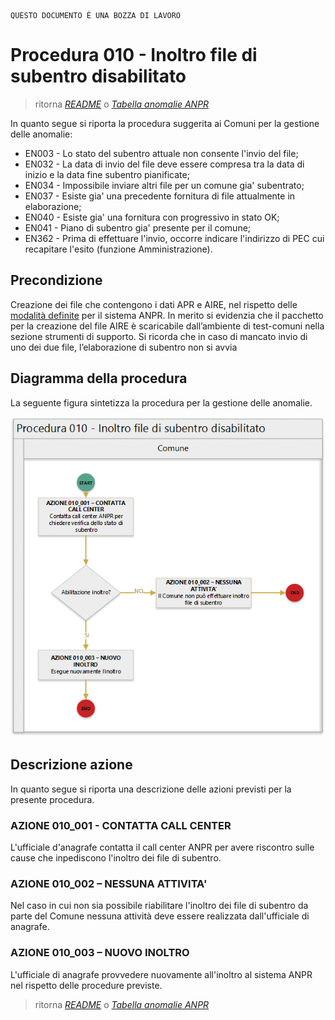 	QUESTO DOCUMENTO É UNA BOZZA DI LAVORO

# Procedura 010 - Inoltro file di subentro disabilitato

> ritorna [*README*](../README.md) o [*Tabella anomalie ANPR*](../TAB01_ANOMALIE_ANPR.md)

In quanto segue si riporta la procedura suggerita ai Comuni per la gestione delle anomalie: 

- EN003 - Lo stato del subentro attuale non consente l'invio del file;
- EN032 - La data di invio del file deve essere compresa tra la data di inizio e la data fine subentro pianificate;
- EN034 - Impossibile inviare altri file per un comune gia' subentrato;
- EN037 - Esiste gia' una precedente fornitura di file attualmente in elaborazione;
- EN040 - Esiste gia' una fornitura con progressivo in stato OK;
- EN041 - Piano di subentro gia' presente per il comune;
- EN362 - Prima di effettuare l'invio, occorre indicare l'indirizzo di PEC cui recapitare l'esito (funzione Amministrazione).


## Precondizione
Creazione dei file che contengono i dati APR e AIRE, nel rispetto delle [modalità definite](https://www.anpr.interno.it/portale/documents/20182/23925/Invio+file+di+Subentro.pdf/e0c98d8d-363a-4ca3-adcf-3e9613632be4) per il sistema ANPR. In merito si evidenzia che il pacchetto per la creazione del file AIRE è scaricabile dall’ambiente di test-comuni nella sezione strumenti di supporto. Si ricorda che in caso di mancato invio di uno dei due file, l’elaborazione di subentro non si avvia


## Diagramma della procedura
La seguente figura sintetizza la procedura per la gestione delle anomalie.

![Swimlane diagram procedura 010](image/IMAGE_010.png)

## Descrizione azione
In quanto segue si riporta una descrizione delle azioni previsti per la presente procedura.

### AZIONE 010_001 - CONTATTA CALL CENTER
L'ufficiale d'anagrafe contatta il call center ANPR per avere riscontro sulle cause che inpediscono l'inoltro dei file di subentro.

### AZIONE 010_002 – NESSUNA ATTIVITA'
Nel caso in cui non sia possibile riabilitare l'inoltro dei file di subentro da parte del Comune nessuna attività deve essere realizzata dall'ufficiale di anagrafe.

### AZIONE 010_003 – NUOVO INOLTRO
L'ufficiale di anagrafe provvedere nuovamente all'inoltro al sistema ANPR nel rispetto delle procedure previste. 


> ritorna [*README*](../README.md) o [*Tabella anomalie ANPR*](../TAB01_ANOMALIE_ANPR.md)
